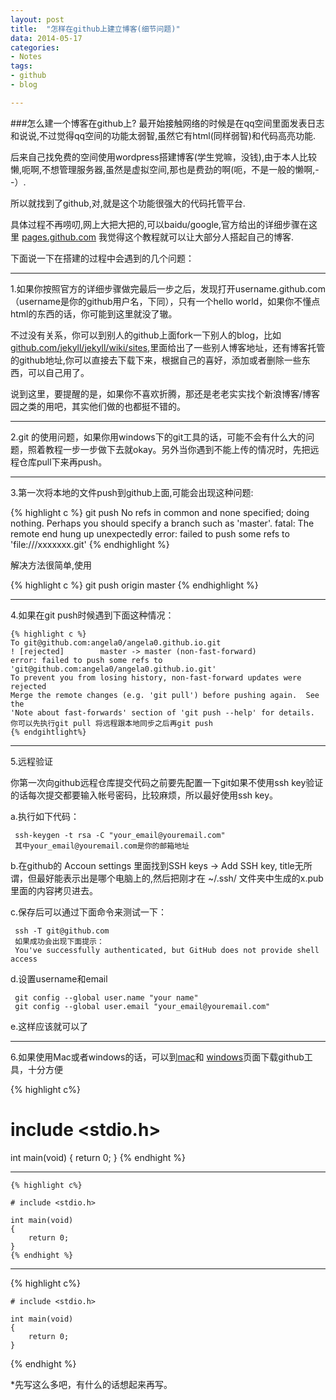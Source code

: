 ```yaml
---
layout: post
title:  "怎样在github上建立博客(细节问题)"
data: 2014-05-17 
categories:
- Notes
tags:
- github
- blog

---
```


###怎么建一个博客在github上?
最开始接触网络的时候是在qq空间里面发表日志和说说,不过觉得qq空间的功能太弱智,虽然它有html(同样弱智)和代码高亮功能.

后来自己找免费的空间使用wordpress搭建博客(学生党嘛，没钱),由于本人比较懒,呃啊,不想管理服务器,虽然是虚拟空间,那也是费劲的啊(呃，不是一般的懒啊,--）.

所以就找到了github,对,就是这个功能很强大的代码托管平台.

具体过程不再唠叨,网上大把大把的,可以baidu/google,官方给出的详细步骤在这里 [pages.github.com](http://pages.github.com)
我觉得这个教程就可以让大部分人搭起自己的博客.

下面说一下在搭建的过程中会遇到的几个问题：

---
1.如果你按照官方的详细步骤做完最后一步之后，发现打开username.github.com（username是你的github用户名，下同），只有一个hello world，如果你不懂点html的东西的话，你可能到这里就没了辙。

不过没有关系，你可以到别人的github上面fork一下别人的blog，比如[github.com/jekyll/jekyll/wiki/sites](https://github.com/jekyll/jekyll/wiki/sites),里面给出了一些别人博客地址，还有博客托管的github地址,你可以直接去下载下来，根据自己的喜好，添加或者删除一些东西，可以自己用了。

说到这里，要提醒的是，如果你不喜欢折腾，那还是老老实实找个新浪博客/博客园之类的用吧，其实他们做的也都挺不错的。
  
------
2.git 的使用问题，如果你用windows下的git工具的话，可能不会有什么大的问题，照着教程一步一步做下去就okay。另外当你遇到不能上传的情况时，先把远程仓库pull下来再push。

------
3.第一次将本地的文件push到github上面,可能会出现这种问题:

{% highlight c %}
git push
No refs in common and none specified; doing nothing.
Perhaps you should specify a branch such as 'master'.
fatal: The remote end hung up unexpectedly
error: failed to push some refs to 'file:///xxxxxxx.git'
{% endhighlight %}

解决方法很简单,使用

{% highlight c %}
git push origin master
{% endhighlight %}
	
------
4.如果在git push时候遇到下面这种情况：

	{% highlight c %}
	To git@github.com:angela0/angela0.github.io.git
	! [rejected]        master -> master (non-fast-forward)
	error: failed to push some refs to 'git@github.com:angela0/angela0.github.io.git'
	To prevent you from losing history, non-fast-forward updates were rejected
	Merge the remote changes (e.g. 'git pull') before pushing again.  See the
	'Note about fast-forwards' section of 'git push --help' for details.
	你可以先执行git pull 将远程跟本地同步之后再git push
	{% endgihtlight%}

----	
5.远程验证
  
  你第一次向github远程仓库提交代码之前要先配置一下git如果不使用ssh key验证的话每次提交都要输入帐号密码，比较麻烦，所以最好使用ssh key。
  
  a.执行如下代码：
        
     ssh-keygen -t rsa -C "your_email@youremail.com"
     其中your_email@youremail.com是你的邮箱地址
  
  b.在github的 Accoun settings 里面找到SSH keys -> Add SSH key, title无所谓，但最好能表示出是哪个电脑上的,然后把刚才在 ~/.ssh/ 文件夹中生成的x.pub里面的内容拷贝进去。
  
  c.保存后可以通过下面命令来测试一下：
  
     ssh -T git@github.com
     如果成功会出现下面提示：
     You've successfully authenticated, but GitHub does not provide shell access
         
  d.设置username和email
  
     git config --global user.name "your name"
     git config --global user.email "your_email@youremail.com"
         
  e.这样应该就可以了

------
6.如果使用Mac或者windows的话，可以到[mac](http://mac.github.com)和
  [windows](http://windows.github.com)页面下载github工具，十分方便

{% highlight c%}

# include <stdio.h>

int main(void)
{
	return 0;
}
{% endhight %}

---


	{% highlight c%}

	# include <stdio.h>
	
	int main(void)
	{
		return 0;
	}
	{% endhight %}

---

{% highlight c%}

	# include <stdio.h>
	
	int main(void)
	{
		return 0;
	}
{% endhight %}

*先写这么多吧，有什么的话想起来再写。
